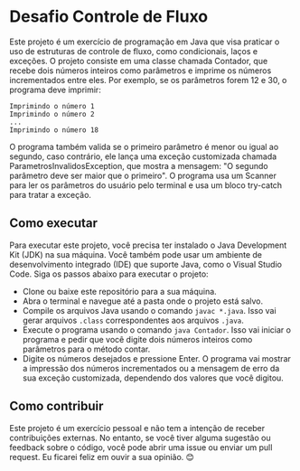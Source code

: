 # Desafio Controle de Fluxo

Este projeto é um exercício de programação em Java que visa praticar o uso de estruturas de controle de fluxo, como condicionais, laços e exceções. O projeto consiste em uma classe chamada Contador, que recebe dois números inteiros como parâmetros e imprime os números incrementados entre eles. Por exemplo, se os parâmetros forem 12 e 30, o programa deve imprimir:

```
Imprimindo o número 1
Imprimindo o número 2
...
Imprimindo o número 18
```

O programa também valida se o primeiro parâmetro é menor ou igual ao segundo, caso contrário, ele lança uma exceção customizada chamada ParametrosInvalidosException, que mostra a mensagem: "O segundo parâmetro deve ser maior que o primeiro". O programa usa um Scanner para ler os parâmetros do usuário pelo terminal e usa um bloco try-catch para tratar a exceção.

## Como executar

Para executar este projeto, você precisa ter instalado o Java Development Kit (JDK) na sua máquina. Você também pode usar um ambiente de desenvolvimento integrado (IDE) que suporte Java, como o Visual Studio Code. Siga os passos abaixo para executar o projeto:

- Clone ou baixe este repositório para a sua máquina.
- Abra o terminal e navegue até a pasta onde o projeto está salvo.
- Compile os arquivos Java usando o comando `javac *.java`. Isso vai gerar arquivos `.class` correspondentes aos arquivos `.java`.
- Execute o programa usando o comando `java Contador`. Isso vai iniciar o programa e pedir que você digite dois números inteiros como parâmetros para o método contar.
- Digite os números desejados e pressione Enter. O programa vai mostrar a impressão dos números incrementados ou a mensagem de erro da sua exceção customizada, dependendo dos valores que você digitou.

## Como contribuir

Este projeto é um exercício pessoal e não tem a intenção de receber contribuições externas. No entanto, se você tiver alguma sugestão ou feedback sobre o código, você pode abrir uma issue ou enviar um pull request. Eu ficarei feliz em ouvir a sua opinião. 😊
